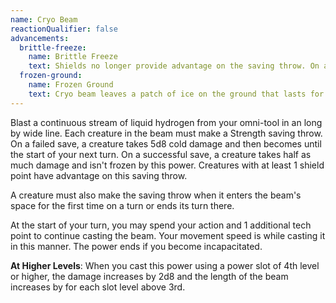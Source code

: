```yaml
---
name: Cryo Beam
reactionQualifier: false
advancements:
  brittle-freeze:
    name: Brittle Freeze
    text: Shields no longer provide advantage on the saving throw. On a successful save, a creature is <me-condition id="primed" sub="cold"/> until the end of your next turn.
  frozen-ground:
    name: Frozen Ground
    text: Cryo beam leaves a patch of ice on the ground that lasts for 1 minute. The ground is considered difficult terrain.
---
```

Blast a continuous stream of liquid hydrogen from your omni-tool in an <me-distance length="20"/> long by <me-distance length="5"/> wide line. Each creature in the beam
must make a Strength saving throw. On a failed save, a creature takes 5d8 cold damage and then becomes <me-condition id="frozen"/>
until the start of your next turn. On a successful save, a creature takes half as much damage and isn't frozen by this power.
Creatures with at least 1 shield point have advantage on this saving throw.

A creature must also make the saving throw when it enters the beam's space for the first time on a turn or ends its turn there.

At the start of your turn, you may spend your action and 1 additional tech point to continue casting the beam. Your
movement speed is <me-distance length="5"/> while casting it in this manner. The power ends if you become incapacitated.

__At Higher Levels__: When you cast this power using a power slot of 4th level or higher, the damage increases by 2d8
and the length of the beam increases by <me-distance length="5"/> for each slot level above 3rd.
